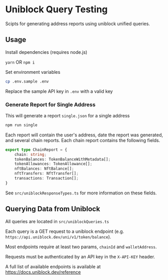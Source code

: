 # Uniblock Query Testing

Scipts for generating address reports using uniblock unified queries.

## Usage

Install dependencies (requires node.js)

`yarn` OR `npm i`

Set environment variables

```bash
cp .env.sample .env
```

Replace the sample API key in `.env` with a valid key

### Generate Report for Single Address

This will generate a report `single.json` for a single address

```bash
npm run single
```

Each report  will contain the user's address, date the report was generated, and several chain reports.
Each chain report contains the following fields.

```ts
export type ChainReport = {
    chain: string;
    tokenBalances: TokenBalanceWithMetadata[];
    tokenAllowances: TokenAllowance[];
    nftBalances: NftBalance[];
    nftTransfers: NftTransfer[];
    transactions: Transaction[];
}
```

See `src/uniblockResponseTypes.ts` for more information on these fields.

## Querying Data from Uniblock

All queries are located in `src/uniblockQueries.ts`

Each query is a GET request to a uniblock endpoint (e.g. `https://api.uniblock.dev/uni/v1/token/balance`).

Most endpoints require at least two params, `chainId` and `walletAddress`.

Requests must be authenticated by an API key in the `X-API-KEY` header.

A full list of available endpoints is available at <https://docs.uniblock.dev/reference>
